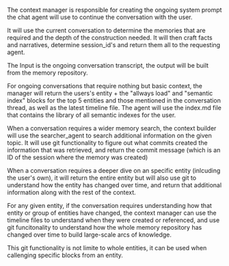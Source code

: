 The context manager is responsible for creating the ongoing system prompt the chat agent will use to continue the conversation with the user. 

It will use the current conversation to determine the memories that are required and the depth of the construction needed. It will then craft facts and narratives, determine session_id's and return them all to the requesting agent. 

The Input is the ongoing conversation transcript, the output will be built from the memory repository. 

For ongoing conversations that require nothing but basic context, the manager will return the users's entity + the "allways load" and "semantic index" blocks for the top 5 entities and those mentioned in the conversation thread, as well as the latest timeline file. The agent will use the index.md file that contains the library of all semantic indexes for the user. 

When a conversation requires a wider memory search, the context builder will use the searcher_agent to search additional information on the given topic. It will use git functionality to figure out what commits created the information that was retrieved, and return the commit message (which is an ID of the session where the memory was created)

When a conversation requires a deeper dive on an specific entity (inlcuding the user's own), it will return the entire entity but will also use git to understand how the entity has changed over time, and return that additional information along with the rest of the context. 

For any given entity, if the conversation requires understanding how that entity or group of entities have changed, the context manager can use the timeline files to understand when they were created or referenced, and use git funcitonality to understand how the whole memory repository has changed over time to build large-scale arcs of knowledge. 

This git functionality is not limite to whole entities, it can be used when callenging specific blocks from an entity. 
